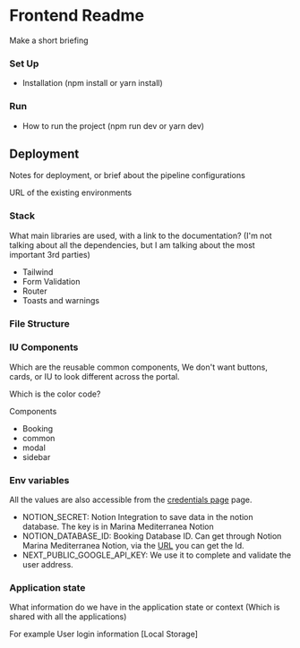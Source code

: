 # Frontend Readme

Make a short briefing

### Set Up

- Installation (npm install or yarn install)

### Run

- How to run the project (npm run dev or yarn dev)

## Deployment

Notes for deployment, or brief about the pipeline configurations

URL of the existing environments

### Stack

What main libraries are used, with a link to the documentation? (I'm not talking about all the dependencies, but I am talking about the most important 3rd parties)

- Tailwind
- Form Validation
- Router
- Toasts and warnings

### File Structure


### IU Components

Which are the reusable common components, We don't want buttons, cards, or IU to look different across the portal.

Which is the color code? 

Components
 - Booking
 - common
 - modal
 - sidebar

### Env variables

All the values are also accessible from the [credentials page](https://www.notion.so/tianlu/Mediterranea-Marina-Credentials-218f712be104457e8e865f3037471d86?pvs=4) page.

 - NOTION_SECRET: Notion Integration to save data in the notion database. The key is in Marina Mediterranea Notion
 - NOTION_DATABASE_ID: Booking Database ID. Can get through Notion Marina Mediterranea Notion, via the [URL](https://www.notion.so/0aac587c9c8a4ad9b52c7a138efb3111?v=478876de6de64c12b88331d2efc05d44&pvs=4) you can get the Id.
 - NEXT_PUBLIC_GOOGLE_API_KEY: We use it to complete and validate the user address. 

### Application state

What information do we have in the application state or context (Which is shared with all the applications)

For example User login information [Local Storage]
